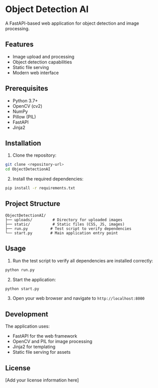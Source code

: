 # Object Detection AI

A FastAPI-based web application for object detection and image processing.

## Features

- Image upload and processing
- Object detection capabilities
- Static file serving
- Modern web interface

## Prerequisites

- Python 3.7+
- OpenCV (cv2)
- NumPy
- Pillow (PIL)
- FastAPI
- Jinja2

## Installation

1. Clone the repository:
```bash
git clone <repository-url>
cd ObjectDetectionAI
```

2. Install the required dependencies:
```bash
pip install -r requirements.txt
```

## Project Structure

```
ObjectDetectionAI/
├── uploads/         # Directory for uploaded images
├── static/          # Static files (CSS, JS, images)
├── run.py          # Test script to verify dependencies
└── start.py        # Main application entry point
```

## Usage

1. Run the test script to verify all dependencies are installed correctly:
```bash
python run.py
```

2. Start the application:
```bash
python start.py
```

3. Open your web browser and navigate to `http://localhost:8000`

## Development

The application uses:
- FastAPI for the web framework
- OpenCV and PIL for image processing
- Jinja2 for templating
- Static file serving for assets

## License

[Add your license information here] 